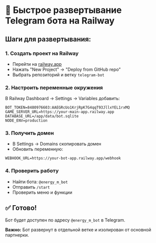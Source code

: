 # 🚀 Быстрое развертывание Telegram бота на Railway

## Шаги для развертывания:

### 1. Создать проект на Railway
- Перейти на [railway.app](https://railway.app)
- Нажать "New Project" → "Deploy from GitHub repo"
- Выбрать репозиторий и ветку `telegram-bot`

### 2. Настроить переменные окружения
В Railway Dashboard → Settings → Variables добавить:

```
BOT_TOKEN=8480976603:AAEGRcUo1KrjRpK7G4qqT93JllxYEL1rxMQ
GAME_SERVER_URL=https://your-main-app.railway.app
DATABASE_URL=/app/data/bot.sqlite
NODE_ENV=production
```

### 3. Получить домен
- В Settings → Domains скопировать домен
- Обновить переменную:
```
WEBHOOK_URL=https://your-bot-app.railway.app/webhook
```

### 4. Проверить работу
- Найти бота: `@energy_m_bot`
- Отправить `/start`
- Проверить меню и функции

## ✅ Готово!

Бот будет доступен по адресу `@energy_m_bot` в Telegram.

**Важно:** Бот развернут в отдельной ветке и изолирован от основной партнерки.













